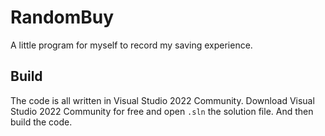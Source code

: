# RandomBuy

A little program for myself to record my saving experience.

## Build

The code is all written in Visual Studio 2022 Community. 
Download Visual Studio 2022 Community for free and open ```.sln``` the solution file. 
And then build the code.
